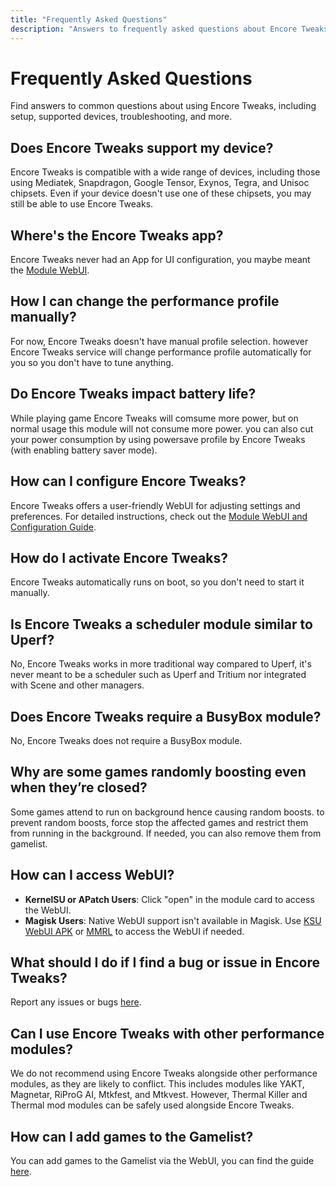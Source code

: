 ```yaml
---
title: "Frequently Asked Questions"
description: "Answers to frequently asked questions about Encore Tweaks, covering device compatibility, configuration, activation, and troubleshooting."
---
```


# Frequently Asked Questions 

Find answers to common questions about using Encore Tweaks, including setup, supported devices, troubleshooting, and more.

## Does Encore Tweaks support my device?
Encore Tweaks is compatible with a wide range of devices, including those using Mediatek, Snapdragon, Google Tensor, Exynos, Tegra, and Unisoc chipsets. Even if your device doesn't use one of these chipsets, you may still be able to use Encore Tweaks.

## Where's the Encore Tweaks app?
Encore Tweaks never had an App for UI configuration, you maybe meant the [Module WebUI](/guide/webui-and-configuration).

## How I can change the performance profile manually?
For now, Encore Tweaks doesn't have manual profile selection. however Encore Tweaks service will change performance profile automatically for you so you don't have to tune anything.

## Do Encore Tweaks impact battery life?
While playing game Encore Tweaks will comsume more power, but on normal usage this module will not consume more power. you can also cut your power consumption by using powersave profile by Encore Tweaks (with enabling battery saver mode).

## How can I configure Encore Tweaks?
Encore Tweaks offers a user-friendly WebUI for adjusting settings and preferences. For detailed instructions, check out the [Module WebUI and Configuration Guide](/guide/webui-and-configuration).

## How do I activate Encore Tweaks?
Encore Tweaks automatically runs on boot, so you don't need to start it manually.

## Is Encore Tweaks a scheduler module similar to Uperf?
No, Encore Tweaks works in more traditional way compared to Uperf, it's never meant to be a scheduler such as Uperf and Tritium nor integrated with Scene and other managers.

## Does Encore Tweaks require a BusyBox module?
No, Encore Tweaks does not require a BusyBox module.

## Why are some games randomly boosting even when they’re closed?
Some games attend to run on background hence causing random boosts. to prevent random boosts, force stop the affected games and restrict them from running in the background. If needed, you can also remove them from gamelist.

## How can I access WebUI?
- **KernelSU or APatch Users**: Click "open" in the module card to access the WebUI.
- **Magisk Users**: Native WebUI support isn't available in Magisk. Use [KSU WebUI APK](https://t.me/rem01schannel/636) or [MMRL](https://github.com/DerGoogler/MMRL) to access the WebUI if needed.

## What should I do if I find a bug or issue in Encore Tweaks?
Report any issues or bugs [here](https://github.com/Rem01Gaming/encore/issues).

## Can I use Encore Tweaks with other performance modules?
We do not recommend using Encore Tweaks alongside other performance modules, as they are likely to conflict. This includes modules like YAKT, Magnetar, RiProG AI, Mtkfest, and Mtkvest. However, Thermal Killer and Thermal mod modules can be safely used alongside Encore Tweaks.

## How can I add games to the Gamelist?
You can add games to the Gamelist via the WebUI, you can find the guide [here](/guide/webui-and-configuration).
